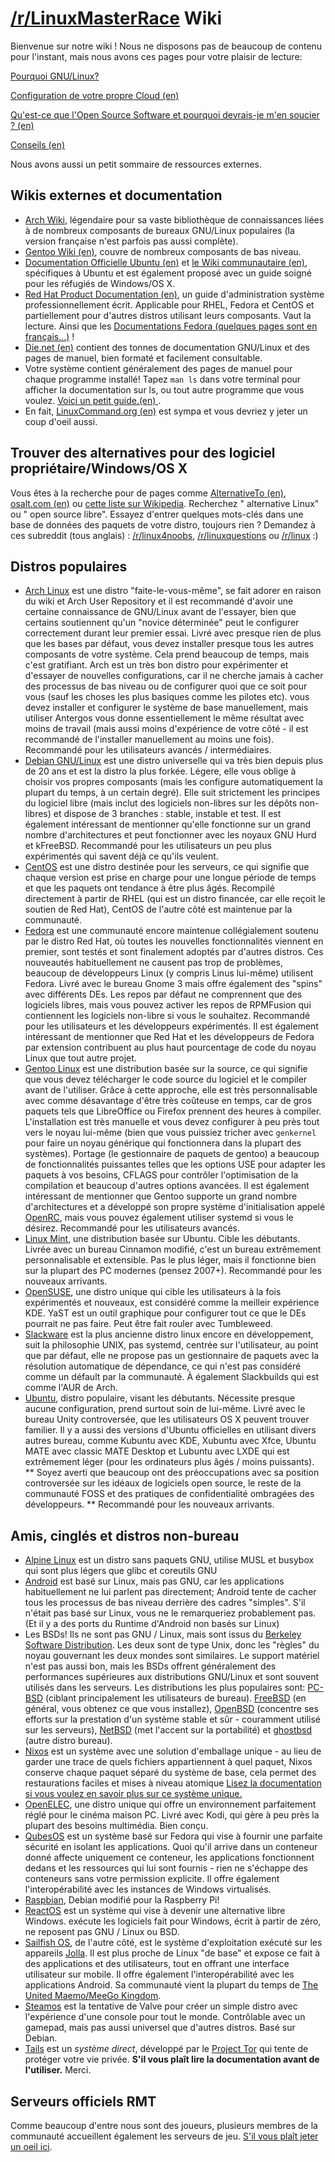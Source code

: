 # [/r/LinuxMasterRace](https://www.reddit.com/r/LinuxMasterRace) Wiki

Bienvenue sur notre wiki ! Nous ne disposons pas de beaucoup de contenu pour l'instant, mais nous avons ces pages pour votre plaisir de lecture:

[Pourquoi GNU/Linux?](why_linux.md)

[Configuration de votre propre Cloud (en)](https://www.reddit.com/r/linuxmasterrace/wiki/cloud)

[Qu'est-ce que l'Open Source Software et pourquoi devrais-je m'en soucier ? (en)](https://www.reddit.com/r/linuxmasterrace/wiki/what_is_open_source)

[Conseils (en)](https://www.reddit.com/r/linuxmasterrace/wiki/tips)

Nous avons aussi un petit sommaire de ressources externes.

## Wikis externes et documentation

- [Arch Wiki](https://wiki.archlinux.fr), légendaire pour sa vaste bibliothèque de connaissances liées à de nombreux composants de bureaux GNU/Linux populaires (la version française n'est parfois pas aussi complète).
- [Gentoo Wiki (en)](https://wiki.gentoo.org), couvre de nombreux composants de bas niveau.
- [Documentation Officielle Ubuntu (en)](https://help.ubuntu.com/) et [le Wiki communautaire (en)](https://help.ubuntu.com/community), spécifiques à Ubuntu et est également proposé avec un guide soigné pour les réfugiés de Windows/OS X.
- [Red Hat Product Documentation (en)](https://access.redhat.com/documentation/en-US/), un guide d'administration système professionnellement écrit. Applicable pour RHEL, Fedora et CentOS et partiellement pour d'autres distros utilisant leurs composants. Vaut la lecture. Ainsi que les [Documentations Fedora (quelques pages sont en français...)](https://docs.fedoraproject.org/fr-FR/index.html) !
- [Die.net (en)](https://www.die.net/) contient des tonnes de documentation GNU/Linux et des pages de manuel, bien formaté et facilement consultable.
- Votre système contient généralement des pages de manuel pour chaque programme installé! Tapez `man ls` dans votre terminal pour afficher la documentation sur ls, ou tout autre programme que vous voulez. [Voici un petit guide.(en) ](http://www.linuxcommand.org/reading_man_pages.php).
- En fait, [LinuxCommand.org (en)](http://www.linuxcommand.org/index.php) est sympa et vous devriez y jeter un coup d'oeil aussi.

## Trouver des alternatives pour des logiciel propriétaire/Windows/OS X

Vous êtes à la recherche pour de pages comme [AlternativeTo (en)](http://alternativeto.net/), [osalt.com (en)](http://www.osalt.com/) ou [cette liste sur Wikipedia](https://fr.wikipedia.org/wiki/Liste_de_logiciels_libres). Recherchez "<Votre application> alternative Linux" ou "<Votre application> open source libre". Essayez d'entrer quelques mots-clés dans une base de données des paquets de votre distro, toujours rien ? Demandez à ces subreddit (tous anglais) : [/r/linux4noobs](http://reddit.com/r/linux4noobs), [/r/linuxquestions](http://reddit.com/r/linuxquestions) ou [/r/linux](http://reddit.com/r/linux) :)

## Distros populaires

- [Arch Linux](https://archlinux.org) est une distro "faite-le-vous-même", se fait adorer en raison du wiki et Arch User Repository et il est recommandé d'avoir une certaine connaissance de GNU/Linux avant de l'essayer, bien que certains soutiennent qu'un "novice déterminée" peut le configurer correctement durant leur premier essai. Livré avec presque rien de plus que les bases par défaut, vous devez installer presque tous les autres composants de votre système. Cela prend beaucoup de temps, mais c'est gratifiant. Arch est un très bon distro pour expérimenter et d'essayer de nouvelles configurations, car il ne cherche jamais à cacher des processus de bas niveau ou de configurer quoi que ce soit pour vous (sauf les choses les plus basiques comme les pilotes etc). vous devez installer et configurer le système de base manuellement, mais utiliser Antergos vous donne essentiellement le même résultat avec moins de travail (mais aussi moins d'expérience de votre côté - il est recommandé de l'installer manuellement au moins une fois). Recommandé pour les utilisateurs avancés / intermédiaires.
- [Debian GNU/Linux](https://debian.org) est une distro universelle qui va très bien depuis plus de 20 ans et est la distro la plus forkée. Légere, elle vous oblige à choisir vos propres composants (mais les configure automatiquement la plupart du temps, à un certain degré). Elle suit strictement les principes du logiciel libre (mais inclut des logiciels non-libres sur les dépôts non-libres) et dispose de 3 branches : stable, instable et test. Il est également intéressant de mentionner qu'elle fonctionne sur un grand nombre d'architectures et peut fonctionner avec les noyaux GNU Hurd et kFreeBSD. Recommandé pour les utilisateurs un peu plus expérimentés qui savent déjà ce qu'ils veulent.
- [CentOS](https://www.centos.org/) est une distro destinée pour les serveurs, ce qui signifie que chaque version est prise en charge pour une longue période de temps et que les paquets ont tendance à être plus âgés. Recompilé directement à partir de RHEL (qui est un distro financée, car elle reçoit le soutien de Red Hat), CentOS de l'autre côté est maintenue par la communauté.
- [Fedora](https://getfedora.org) est une communauté encore maintenue collégialement soutenu par le distro Red Hat, où toutes les nouvelles fonctionnalités viennent en premier, sont testés et sont finalement adoptés par d'autres distros. Ces nouveautés habituellement ne causent pas trop de problèmes, beaucoup de développeurs Linux (y compris Linus lui-même) utilisent Fedora. Livré avec le bureau Gnome 3 mais offre également des "spins" avec différents DEs. Les repos par défaut ne comprennent que des logiciels libres, mais vous pouvez activer les repos de RPMFusion qui contiennent les logiciels non-libre si vous le souhaitez. Recommandé pour les utilisateurs et les développeurs expérimentés. Il est également intéressant de mentionner que Red Hat et les développeurs de Fedora par extension contribuent au plus haut pourcentage de code du noyau Linux que tout autre projet.
- [Gentoo Linux](https://www.gentoo.org/) est une distribution basée sur la source, ce qui signifie que vous devez télécharger le code source du logiciel et le compiler avant de l'utiliser. Grâce à cette approche, elle est très personnalisable avec comme désavantage d'être très coûteuse en temps, car de gros paquets tels que LibreOffice ou Firefox prennent des heures à compiler. L'installation est très manuelle et vous devez configurer à peu près tout vers le noyau lui-même (bien que vous puissiez tricher avec `genkernel` pour faire un noyau générique qui fonctionnera dans la plupart des systèmes). Portage (le gestionnaire de paquets de gentoo) a beaucoup de fonctionnalités puissantes telles que les options USE pour adapter les paquets à vos besoins, CFLAGS pour contrôler l'optimisation de la compilation et beaucoup d'autres options avancées. Il est également intéressant de mentionner que Gentoo supporte un grand nombre d'architectures et a développé son propre système d'initialisation appelé [OpenRC](https://wiki.gentoo.org/wiki/Project:OpenRC), mais vous pouvez également utiliser systemd si vous le désirez. Recommandé pour les utilisateurs avancés.
- [Linux Mint](http://www.linuxmint.com/), une distribution basée sur Ubuntu. Cible les débutants. Livrée avec un bureau Cinnamon modifié, c'est un bureau extrêmement personnalisable et extensible. Pas le plus léger, mais il fonctionne bien sur la plupart des PC modernes (pensez 2007+). Recommandé pour les nouveaux arrivants.
- [OpenSUSE](https://www.opensuse.org), une distro unique qui cible les utilisateurs à la fois expérimentés et nouveaux, est considéré comme la meilleir expérience KDE. YaST est un outil graphique pour configurer tout ce que le DEs pourrait ne pas faire. Peut être fait rouler avec Tumbleweed.
- [Slackware](http://www.slackware.com/) est la plus ancienne distro linux encore en développement, suit la philosophie UNIX, pas systemd, centrée sur l'utilisateur, au point que par défaut, elle ne propose pas un gestionnaire de paquets avec la résolution automatique de dépendance, ce qui n'est pas considéré comme un défault par la communauté. À également Slackbuilds qui est comme l'AUR de Arch.
- [Ubuntu](http://ubuntu.com), distro populaire, visant les débutants. Nécessite presque aucune configuration, prend surtout soin de lui-même. Livré avec le bureau Unity controversée, que les utilisateurs OS X peuvent trouver familier. Il y a aussi des versions d'Ubuntu officielles en utilisant divers autres bureau, comme Kubuntu avec KDE, Xubuntu avec Xfce, Ubuntu MATE avec classic MATE Desktop et Lubuntu avec LXDE qui est extrêmement léger (pour les ordinateurs plus âgés / moins puissants). ** Soyez averti que beaucoup ont des préoccupations avec sa position controversée sur les idéaux de logiciels open source, le reste de la communauté FOSS et des pratiques de confidentialité ombragées des développeurs. ** Recommandé pour les nouveaux arrivants.

## Amis, cinglés et distros non-bureau
- [Alpine Linux](http://www.alpinelinux.org/) est un distro sans paquets GNU, utilise MUSL et busybox qui sont plus légers que glibc et coreutils GNU
- [Android](https://android.com/) est basé sur Linux, mais pas GNU, car les applications habituellement ne lui parlent pas directement; Android tente de cacher tous les processus de bas niveau derrière des cadres "simples". S'il n'était pas basé sur Linux, vous ne le remarqueriez probablement pas. (Et il y a des ports du Runtime d'Android non basés sur Linux)
- Les BSDs! Ils ne sont pas GNU / Linux, mais sont issus du [Berkeley Software Distribution](https://en.wikipedia.org/wiki/Berkeley_Software_Distribution). Les deux sont de type Unix, donc les "règles" du noyau gouvernant les deux mondes sont similaires. Le support matériel n'est pas aussi bon, mais les BSDs offrent généralement des performances supérieures aux distributions GNU/Linux et sont souvent utilisés dans les serveurs. Les distributions les plus populaires sont: [PC-BSD](http://www.pcbsd.org/) (ciblant principalement les utilisateurs de bureau). [FreeBSD](https://www.freebsd.org/) (en général, vous obtenez ce que vous installez), [OpenBSD](http://www.openbsd.org/) (concentre ses efforts sur la prestation d'un système stable et sûr - couramment utilisé sur les serveurs), [NetBSD](https://www.netbsd.org/) (met l'accent sur la portabilité) et [ghostbsd](http://www.ghostbsd.org/) (autre distro bureau).
- [Nixos](https://nixos.org/) est un système avec une solution d'emballage unique - au lieu de garder une trace de quels fichiers appartiennent à quel paquet, Nixos conserve chaque paquet séparé du système de base, cela permet des restaurations faciles et mises à niveau atomique [Lisez la documentation si vous voulez en savoir plus sur ce système unique.](https://nixos.org/nix/manual/)
- [OpenELEC](http://openelec.tv/), une distro unique qui offre un environnement parfaitement réglé pour le cinéma maison PC. Livré avec Kodi, qui gère à peu près la plupart des besoins multimédia. Bien conçu.
- [QubesOS](https://www.qubes-os.org/) est un système basé sur Fedora qui vise à fournir une parfaite sécurité en isolant les applications. Quoi qu'il arrive dans un conteneur donné affecte uniquement ce conteneur, les applications fonctionnent dedans et les ressources qui lui sont fournis - rien ne s'échappe des conteneurs sans votre permission explicite. Il offre également l'interopérabilité avec les instances de Windows virtualisés.
- [Raspbian](http://www.raspbian.org/), Debian modifié pour la Raspberry Pi!
- [ReactOS](https://www.reactos.org/) est un système qui vise à devenir une alternative libre Windows. exécute les logiciels fait pour Windows, écrit à partir de zéro, ne reposent pas GNU / Linux ou BSD.
- [Sailfish OS](https://sailfishos.org/), de l'autre côté, est le système d'exploitation exécuté sur les appareils [Jolla](https://jolla.com/). Il est plus proche de Linux "de base" et expose ce fait à des applications et des utilisateurs, tout en offrant une interface utilisateur sur mobile. Il offre également l'interopérabilité avec les applications Android. Sa communauté vient la plupart du temps de [The United Maemo/MeeGo Kingdom](http://maemo.org/).
- [Steamos](http://store.steampowered.com/steamos/) est la tentative de Valve pour créer un simple distro avec l'expérience d'une console pour tout le monde. Contrôlable avec un gamepad, mais pas aussi universel que d'autres distros. Basé sur Debian.
- [Tails](https://tails.boum.org/) est un *système direct*, développé par le [Project Tor](https://www.torproject.org/) qui tente de protéger votre vie privée. **S'il vous plaît lire la documentation avant de l'utiliser.** Merci.

## Serveurs officiels RMT
Comme beaucoup d'entre nous sont des joueurs, plusieurs membres de la communauté accueillent également les serveurs de jeu. [S'il vous plaît jeter un oeil ici](https://www.reddit.com/r/linuxmasterrace/wiki/servers).
